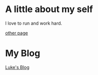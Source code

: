 # A little about my self
I love to run and work hard.

[other page](https://ASAPLukeP.github.io/Luke.md)

# My Blog
[Luke's Blog](https://ASAPLukeP.github.io/BlogStorage.md)


